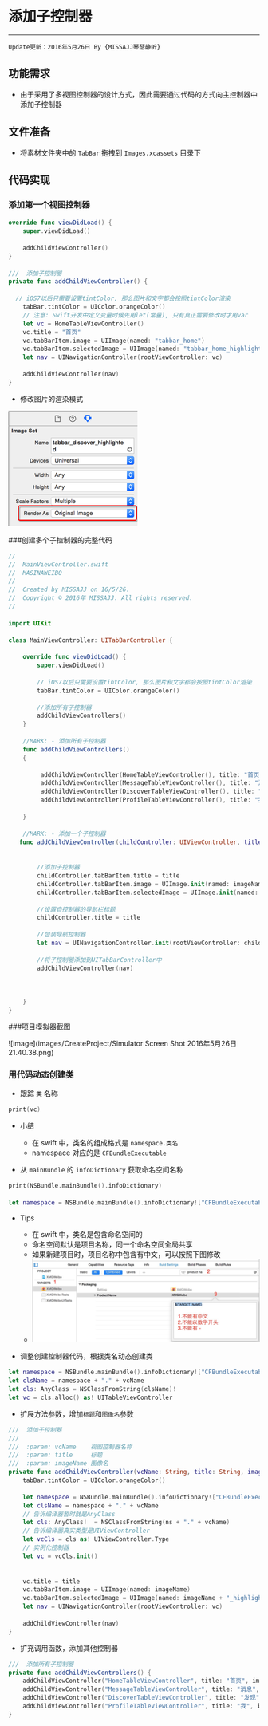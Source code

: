 # 添加子控制器
---
```objc
Update更新：2016年5月26日 By {MISSAJJ琴瑟静听} 
```
## 功能需求

* 由于采用了多视图控制器的设计方式，因此需要通过代码的方式向主控制器中添加子控制器

## 文件准备

* 将素材文件夹中的 `TabBar` 拖拽到 `Images.xcassets` 目录下

## 代码实现

### 添加第一个视图控制器

```swift
override func viewDidLoad() {
    super.viewDidLoad()

    addChildViewController()
}

///  添加子控制器
private func addChildViewController() {

  // iOS7以后只需要设置tintColor, 那么图片和文字都会按照tintColor渲染
    tabBar.tintColor = UIColor.orangeColor()
    // 注意: Swift开发中定义变量时候先用let(常量), 只有真正需要修改时才用var
    let vc = HomeTableViewController()
    vc.title = "首页"
    vc.tabBarItem.image = UIImage(named: "tabbar_home")
    vc.tabBarItem.selectedImage = UIImage(named: "tabbar_home_highlighted")
    let nav = UINavigationController(rootViewController: vc)

    addChildViewController(nav)
}
```

* 修改图片的渲染模式

![](./images/CreateProject/修改图片渲染模式.png)


###创建多个子控制器的完整代码
```Swift
//
//  MainViewController.swift
//  MASINAWEIBO
//
//  Created by MISSAJJ on 16/5/26.
//  Copyright © 2016年 MISSAJJ. All rights reserved.
//

import UIKit

class MainViewController: UITabBarController {

    override func viewDidLoad() {
        super.viewDidLoad()

        // iOS7以后只需要设置tintColor, 那么图片和文字都会按照tintColor渲染
        tabBar.tintColor = UIColor.orangeColor()
        
        //添加所有子控制器
        addChildViewControllers()
    }
    
    //MARK: - 添加所有子控制器
    func addChildViewControllers()
    {
     
         addChildViewController(HomeTableViewController(), title: "首页", imageName: "tabbar_home")
         addChildViewController(MessageTableViewController(), title: "消息", imageName: "tabbar_message_center")
         addChildViewController(DiscoverTableViewController(), title: "发现", imageName: "tabbar_discover")
         addChildViewController(ProfileTableViewController(), title: "我", imageName: "tabbar_profile")
       
    }
    
    //MARK: - 添加一个子控制器
   func addChildViewController(childController: UIViewController, title: String, imageName: String) {
    
    
        //添加子控制器
        childController.tabBarItem.title = title
        childController.tabBarItem.image = UIImage.init(named: imageName)
        childController.tabBarItem.selectedImage = UIImage.init(named: imageName + "_highlighted")
    
        //设置自控制器的导航栏标题
        childController.title = title
    
        //包装导航控制器
        let nav = UINavigationController.init(rootViewController: childController)
    
        //将子控制器添加到UITabBarController中
        addChildViewController(nav)

        
        
    }
}

```

###项目模拟器截图

![image](images/CreateProject/Simulator Screen Shot 2016年5月26日 21.40.38.png)

### 用代码动态创建类

* 跟踪 `类` 名称

```swift
print(vc)
```

* 小结
    * 在 swift 中，类名的组成格式是 `namespace.类名`
    * namespace 对应的是 `CFBundleExecutable`

* 从 `mainBundle` 的 `infoDictionary` 获取命名空间名称

```swift
print(NSBundle.mainBundle().infoDictionary)

let namespace = NSBundle.mainBundle().infoDictionary!["CFBundleExecutable"] as! String
```

* Tips
    + 在 swift 中，类名是包含命名空间的
    + 命名空间默认是项目名称，同一个命名空间全局共享
    + 如果新建项目时，项目名称中包含有中文，可以按照下图修改
    + ![](./images/未登录界面截图/命名空间.jpg)


* 调整创建控制器代码，根据类名动态创建类

```swift
let namespace = NSBundle.mainBundle().infoDictionary!["CFBundleExecutable"] as! String
let clsName = namespace + "." + vcName
let cls: AnyClass = NSClassFromString(clsName)!
let vc = cls.alloc() as! UITableViewController
```

* 扩展方法参数，增加`标题`和`图像名`参数

```swift
///  添加子控制器
///
///  :param: vcName    视图控制器名称
///  :param: title     标题
///  :param: imageName 图像名
private func addChildViewController(vcName: String, title: String, imageName: String) {
    tabBar.tintColor = UIColor.orangeColor()

    let namespace = NSBundle.mainBundle().infoDictionary!["CFBundleExecutable"] as! String
    let clsName = namespace + "." + vcName
    // 告诉编译器暂时就是AnyClass
    let cls: AnyClass!  = NSClassFromString(ns + "." + vcName)
    // 告诉编译器真实类型是UIViewController
    let vcCls = cls as! UIViewController.Type
    // 实例化控制器
    let vc = vcCls.init()


    vc.title = title
    vc.tabBarItem.image = UIImage(named: imageName)
    vc.tabBarItem.selectedImage = UIImage(named: imageName + "_highlighted")
    let nav = UINavigationController(rootViewController: vc)

    addChildViewController(nav)
}
```

* 扩充调用函数，添加其他控制器

```swift
///  添加所有子控制器
private func addChildViewControllers() {
    addChildViewController("HomeTableViewController", title: "首页", imageName: "tabbar_home")
    addChildViewController("MessageTableViewController", title: "消息", imageName: "tabbar_message_center")
    addChildViewController("DiscoverTableViewController", title: "发现", imageName: "tabbar_discover")
    addChildViewController("ProfileTableViewController", title: "我", imageName: "tabbar_profile")
}
```

